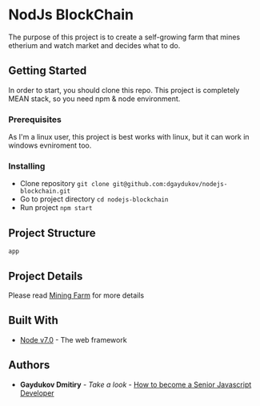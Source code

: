# NodJs BlockChain

The purpose of this project is to create a self-growing farm that mines etherium and watch market and decides what to do.

## Getting Started

In order to start, you should clone this repo. This project is completely MEAN stack, so you need npm & node environment.

### Prerequisites

As I'm a linux user, this project is best works with linux, but it can work in windows evniroment too.


### Installing

* Clone repository ```git clone git@github.com:dgaydukov/nodejs-blockchain.git```
* Go to project directory ```cd nodejs-blockchain```
* Run project ```npm start```

## Project Structure

```
app
```

## Project Details

Please read [Mining Farm](https://github.com/dgaydukov/nodejs-blockchain/blob/master/mining-farm.md) for more details


## Built With

* [Node v7.0](https://nodejs.org/en/blog/release/v7.0.0) - The web framework


## Authors

* **Gaydukov Dmitiry** - *Take a look* - [How to become a Senior Javascript Developer](https://github.com/dgaydukov/how-to-become-a-senior-js-developer)